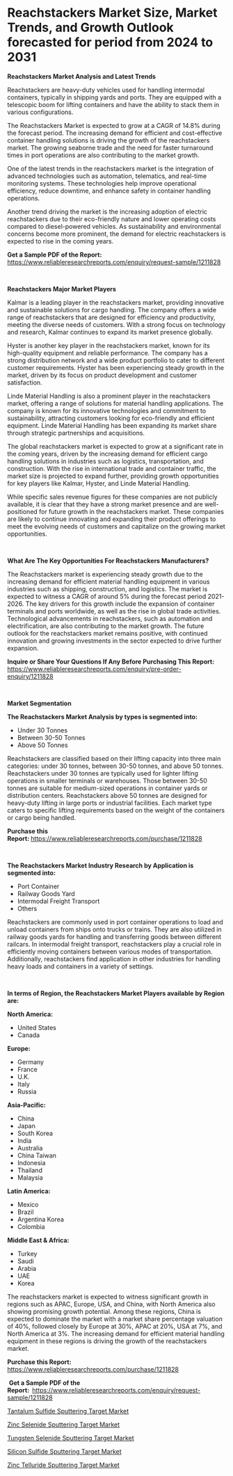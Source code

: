 <p><h1>Reachstackers Market Size, Market Trends, and Growth Outlook forecasted for period from 2024 to 2031</h1></p><p><strong>Reachstackers Market Analysis and Latest Trends</strong></p>
<p><p>Reachstackers are heavy-duty vehicles used for handling intermodal containers, typically in shipping yards and ports. They are equipped with a telescopic boom for lifting containers and have the ability to stack them in various configurations.</p><p>The Reachstackers Market is expected to grow at a CAGR of 14.8% during the forecast period. The increasing demand for efficient and cost-effective container handling solutions is driving the growth of the reachstackers market. The growing seaborne trade and the need for faster turnaround times in port operations are also contributing to the market growth.</p><p>One of the latest trends in the reachstackers market is the integration of advanced technologies such as automation, telematics, and real-time monitoring systems. These technologies help improve operational efficiency, reduce downtime, and enhance safety in container handling operations.</p><p>Another trend driving the market is the increasing adoption of electric reachstackers due to their eco-friendly nature and lower operating costs compared to diesel-powered vehicles. As sustainability and environmental concerns become more prominent, the demand for electric reachstackers is expected to rise in the coming years.</p></p>
<p><strong>Get a Sample PDF of the Report:&nbsp;</strong> <a href="https://www.reliableresearchreports.com/enquiry/request-sample/1211828">https://www.reliableresearchreports.com/enquiry/request-sample/1211828</a></p>
<p>&nbsp;</p>
<p><strong>Reachstackers Major Market Players</strong></p>
<p><p>Kalmar is a leading player in the reachstackers market, providing innovative and sustainable solutions for cargo handling. The company offers a wide range of reachstackers that are designed for efficiency and productivity, meeting the diverse needs of customers. With a strong focus on technology and research, Kalmar continues to expand its market presence globally.</p><p>Hyster is another key player in the reachstackers market, known for its high-quality equipment and reliable performance. The company has a strong distribution network and a wide product portfolio to cater to different customer requirements. Hyster has been experiencing steady growth in the market, driven by its focus on product development and customer satisfaction.</p><p>Linde Material Handling is also a prominent player in the reachstackers market, offering a range of solutions for material handling applications. The company is known for its innovative technologies and commitment to sustainability, attracting customers looking for eco-friendly and efficient equipment. Linde Material Handling has been expanding its market share through strategic partnerships and acquisitions.</p><p>The global reachstackers market is expected to grow at a significant rate in the coming years, driven by the increasing demand for efficient cargo handling solutions in industries such as logistics, transportation, and construction. With the rise in international trade and container traffic, the market size is projected to expand further, providing growth opportunities for key players like Kalmar, Hyster, and Linde Material Handling.</p><p>While specific sales revenue figures for these companies are not publicly available, it is clear that they have a strong market presence and are well-positioned for future growth in the reachstackers market. These companies are likely to continue innovating and expanding their product offerings to meet the evolving needs of customers and capitalize on the growing market opportunities.</p></p>
<p>&nbsp;</p>
<p><strong>What Are The Key Opportunities For Reachstackers Manufacturers?</strong></p>
<p><p>The Reachstackers market is experiencing steady growth due to the increasing demand for efficient material handling equipment in various industries such as shipping, construction, and logistics. The market is expected to witness a CAGR of around 5% during the forecast period 2021-2026. The key drivers for this growth include the expansion of container terminals and ports worldwide, as well as the rise in global trade activities. Technological advancements in reachstackers, such as automation and electrification, are also contributing to the market growth. The future outlook for the reachstackers market remains positive, with continued innovation and growing investments in the sector expected to drive further expansion.</p></p>
<p><strong>Inquire or Share Your Questions If Any Before Purchasing This Report:</strong> <a href="https://www.reliableresearchreports.com/enquiry/pre-order-enquiry/1211828">https://www.reliableresearchreports.com/enquiry/pre-order-enquiry/1211828</a></p>
<p>&nbsp;</p>
<p><strong>Market Segmentation</strong></p>
<p><strong>The Reachstackers Market Analysis by types is segmented into:</strong></p>
<p><ul><li>Under 30 Tonnes</li><li>Between 30-50 Tonnes</li><li>Above 50 Tonnes</li></ul></p>
<p><p>Reachstackers are classified based on their lifting capacity into three main categories: under 30 tonnes, between 30-50 tonnes, and above 50 tonnes. Reachstackers under 30 tonnes are typically used for lighter lifting operations in smaller terminals or warehouses. Those between 30-50 tonnes are suitable for medium-sized operations in container yards or distribution centers. Reachstackers above 50 tonnes are designed for heavy-duty lifting in large ports or industrial facilities. Each market type caters to specific lifting requirements based on the weight of the containers or cargo being handled.</p></p>
<p><strong>Purchase this Report:&nbsp;</strong><a href="https://www.reliableresearchreports.com/purchase/1211828">https://www.reliableresearchreports.com/purchase/1211828</a></p>
<p>&nbsp;</p>
<p><strong>The Reachstackers Market Industry Research by Application is segmented into:</strong></p>
<p><ul><li>Port Container</li><li>Railway Goods Yard</li><li>Intermodal Freight Transport</li><li>Others</li></ul></p>
<p><p>Reachstackers are commonly used in port container operations to load and unload containers from ships onto trucks or trains. They are also utilized in railway goods yards for handling and transferring goods between different railcars. In intermodal freight transport, reachstackers play a crucial role in efficiently moving containers between various modes of transportation. Additionally, reachstackers find application in other industries for handling heavy loads and containers in a variety of settings.</p></p>
<p>&nbsp;</p>
<p><strong>In terms of Region, the Reachstackers Market Players available by Region are:</strong></p>
<p>
    <p> <strong> North America: </strong>
        <ul>
            <li>United States</li>
            <li>Canada</li>
        </ul>
        </p> 
    <p> <strong> Europe: </strong>
        <ul>
            <li>Germany</li>
            <li>France</li>
            <li>U.K.</li>
            <li>Italy</li>
            <li>Russia</li>
        </ul>
        </p> 
    <p> <strong> Asia-Pacific: </strong>
        <ul>
            <li>China</li>
            <li>Japan</li>
            <li>South Korea</li>
            <li>India</li>
            <li>Australia</li>
            <li>China Taiwan</li>
            <li>Indonesia</li>
            <li>Thailand</li>
            <li>Malaysia</li>
        </ul>
        </p> 
    <p> <strong> Latin America: </strong>
        <ul>
            <li>Mexico</li>
            <li>Brazil</li>
            <li>Argentina Korea</li>
            <li>Colombia</li>
        </ul>
        </p> 
    <p> <strong> Middle East & Africa: </strong>
        <ul>
            <li>Turkey</li>
            <li>Saudi</li>
            <li>Arabia</li>
            <li>UAE</li>
            <li>Korea</li>
        </ul>
    </p>
    </p>
<p><p>The reachstackers market is expected to witness significant growth in regions such as APAC, Europe, USA, and China, with North America also showing promising growth potential. Among these regions, China is expected to dominate the market with a market share percentage valuation of 40%, followed closely by Europe at 30%, APAC at 20%, USA at 7%, and North America at 3%. The increasing demand for efficient material handling equipment in these regions is driving the growth of the reachstackers market.</p></p>
<p><strong>Purchase this Report: </strong><a href="https://www.reliableresearchreports.com/purchase/1211828">https://www.reliableresearchreports.com/purchase/1211828</a></p>
<p>&nbsp;<strong>Get a Sample PDF of the Report:&nbsp;&nbsp;</strong><a href="https://www.reliableresearchreports.com/enquiry/request-sample/1211828">https://www.reliableresearchreports.com/enquiry/request-sample/1211828</a></p>
<p><strong></strong></p>
<p><p><a href="https://medium.com/@lisasanchez1968/tantalum-sulfide-sputtering-target-market-analysis-and-sze-forecasted-for-period-from-2024-to-2031-356c3cbeb75f">Tantalum Sulfide Sputtering Target Market</a></p><p><a href="https://medium.com/@entelabrahimi1961/zinc-selenide-sputtering-target-market-analysis-and-sze-forecasted-for-period-from-2024-to-2031-83ae3cb185ba">Zinc Selenide Sputtering Target Market</a></p><p><a href="https://medium.com/@entelabrahimi1961/tungsten-selenide-sputtering-target-market-size-cagr-trends-2024-2030-cf6258e82f13">Tungsten Selenide Sputtering Target Market</a></p><p><a href="https://medium.com/@lisasanchez1968/silicon-sulfide-sputtering-target-market-trends-and-market-analysis-forecasted-for-period-2024-2031-58c3a2116638">Silicon Sulfide Sputtering Target Market</a></p><p><a href="https://medium.com/@irwingibson727/zinc-telluride-sputtering-target-market-insights-into-market-cagr-market-trends-and-growth-a670dd9151bc">Zinc Telluride Sputtering Target Market</a></p></p>